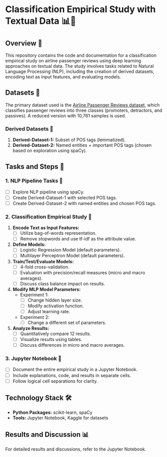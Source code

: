 # Classification Empirical Study with Textual Data 📊📝

## Overview 🚀
This repository contains the code and documentation for a classification empirical study on airline passenger reviews using deep learning approaches on textual data. The study involves tasks related to Natural Language Processing (NLP), including the creation of derived datasets, encoding text as input features, and evaluating models.

## Datasets 📂
The primary dataset used is the [Airline Passenger Reviews dataset](https://www.kaggle.com/datasets/malharkhatu/airline-passenger-reviews), which classifies passenger reviews into three classes (promoters, detractors, and passives). A reduced version with 10,761 samples is used.

### Derived Datasets 📑
1. **Derived-Dataset-1:** Subset of POS tags (lemmatized).
2. **Derived-Dataset-2:** Named entities + important POS tags (chosen based on exploration using spaCy).

## Tasks and Steps 📑

### 1. NLP Pipeline Tasks 🤖
- [ ] Explore NLP pipeline using spaCy.
- [ ] Create Derived-Dataset-1 with selected POS tags.
- [ ] Create Derived-Dataset-2 with named entities and chosen POS tags.

### 2. Classification Empirical Study 🧠
1. **Encode Text as Input Features:**
   - [ ] Utilize bag-of-words representation.
   - [ ] Remove stopwords and use tf-idf as the attribute value.

2. **Define Models:**
   - [ ] Logistic Regression Model (default parameters).
   - [ ] Multilayer Perceptron Model (default parameters).

3. **Train/Test/Evaluate Models:**
   - [ ] 4-fold cross-validation.
   - [ ] Evaluation with precision/recall measures (micro and macro averages).
   - [ ] Discuss class balance impact on results.

4. **Modify MLP Model Parameters:**
   - Experiment 1:
     - [ ] Change hidden layer size.
     - [ ] Modify activation function.
     - [ ] Adjust learning rate.

   - Experiment 2:
     - [ ] Change a different set of parameters.

5. **Analyze Results:**
   - [ ] Quantitatively compare 12 results.
   - [ ] Visualize results using tables.
   - [ ] Discuss differences in micro and macro averages.

### 3. Jupyter Notebook 📓
- [ ] Document the entire empirical study in a Jupyter Notebook.
- [ ] Include explanations, code, and results in separate cells.
- [ ] Follow logical cell separations for clarity.

## Technology Stack 🛠️
- **Python Packages:** scikit-learn, spaCy
- **Tools:** Jupyter Notebook, Kaggle for datasets

## Results and Discussion 📊
For detailed results and discussions, refer to the Jupyter Notebook.



